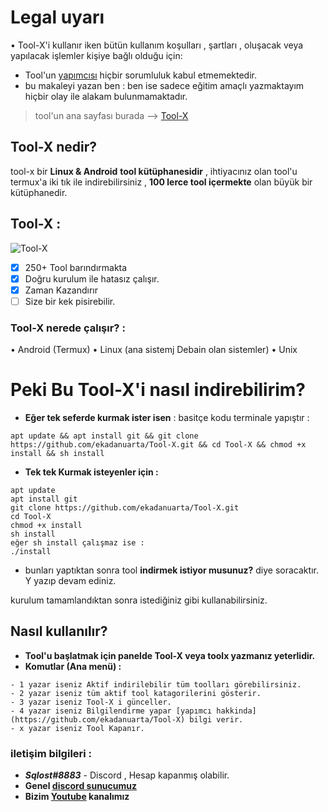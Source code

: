 # Legal uyarı
• Tool-X'i kullanır iken bütün kullanım koşulları , şartları , oluşacak veya yapılacak işlemler kişiye bağlı olduğu için: 
- Tool'un [yapımcısı](https://github.com/ekadanuarta)
hiçbir sorumluluk kabul etmemektedir.
- bu makaleyi yazan ben :
ben ise sadece eğitim amaçlı yazmaktayım hiçbir olay ile alakam bulunmamaktadır.

> tool'un ana sayfası burada --> [Tool-X](https://github.com/ekadanuarta/Tool-X)
## Tool-X nedir?

tool-x bir **__Linux & Android__** **tool kütüphanesidir** , ihtiyacınız olan tool'u 
termux'a iki tık ile indirebilirsiniz , **100 lerce tool içermekte** olan büyük bir kütüphanedir.

## Tool-X : 
![Tool-X](https://encrypted-tbn0.gstatic.com/images?q=tbn:ANd9GcTITu7mjAwH2acT2ct8Nb7LUiF-X6U4Eg5L5A&usqp=CAU)

- [x] 250+ Tool barındırmakta
- [x] Doğru kurulum ile hatasız çalışır.
- [x] Zaman Kazandırır 
- [ ] Size bir kek pisirebilir.

### Tool-X nerede çalışır? :

• Android (Termux)
• Linux (ana sistemj Debain olan sistemler)
• Unix

# Peki Bu Tool-X'i nasıl indirebilirim?

- **Eğer tek seferde kurmak ister isen** :
basitçe kodu terminale yapıştır :
``` 
apt update && apt install git && git clone https://github.com/ekadanuarta/Tool-X.git && cd Tool-X && chmod +x install && sh install 
```

- **Tek tek Kurmak isteyenler için :**
```
apt update
apt install git
git clone https://github.com/ekadanuarta/Tool-X.git
cd Tool-X
chmod +x install
sh install
eğer sh install çalışmaz ise :
./install
```

- bunları yaptıktan sonra tool **indirmek istiyor musunuz?** diye soracaktır.
Y yazıp devam ediniz.

kurulum tamamlandıktan sonra istediğiniz gibi kullanabilirsiniz.

## Nasıl kullanılır? 
- **Tool'u başlatmak için panelde Tool-X veya toolx yazmanız yeterlidir.**
- **Komutlar (Ana menü) :**
```
- 1 yazar iseniz Aktif indirilebilir tüm toolları görebilirsiniz.
- 2 yazar iseniz tüm aktif tool katagorilerini gösterir.
- 3 yazar iseniz Tool-X i günceller.
- 4 yazar iseniz Bilgilendirme yapar [yapımcı hakkinda](https://github.com/ekadanuarta/Tool-X) bilgi verir.
- x yazar iseniz Tool Kapanır.
```
### iletişim bilgileri :
- ***Sqlost#8883*** - Discord , Hesap kapanmış olabilir.
- **Genel [discord sunucumuz](https://discord.gg/fXJgZVGbE6)**
- **Bizim [Youtube](https://youtube.com/channel/UCPXh6NqhJZpl_2oSpatFOFw) kanalımız**

